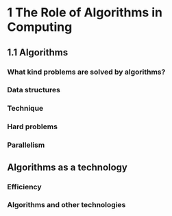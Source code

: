 # 1 The Role of Algorithms in Computing

## 1.1 Algorithms

### What kind problems are solved by algorithms?

### Data structures

### Technique

### Hard problems

### Parallelism

## Algorithms as a technology

### Efficiency

### Algorithms and other technologies


